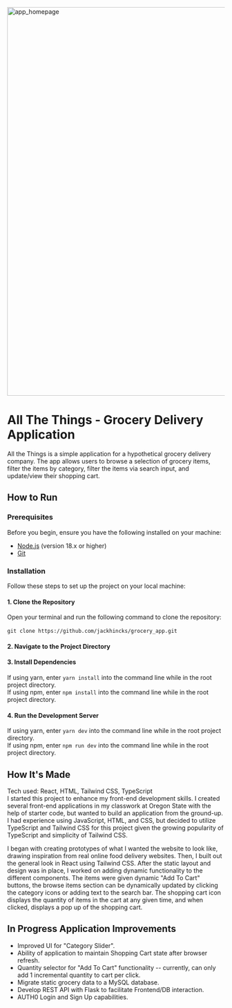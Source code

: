 <img align="center" width="900" alt="app_homepage" src="https://github.com/user-attachments/assets/4d8e787a-7c8c-46d4-bdff-311ee50558fa">

# All The Things - Grocery Delivery Application
All the Things is a simple application for a hypothetical grocery delivery company. The app allows users to browse a selection of grocery items, filter the items by category, filter the items via search input, and update/view their shopping cart.

## How to Run
### Prerequisites
Before you begin, ensure you have the following installed on your machine:

- [Node.js](https://nodejs.org/) (version 18.x or higher)
- [Git](https://git-scm.com/)

### Installation

Follow these steps to set up the project on your local machine:

#### 1. Clone the Repository

Open your terminal and run the following command to clone the repository: <br><br>
```git clone https://github.com/jackhincks/grocery_app.git```

#### 2. Navigate to the Project Directory
#### 3. Install Dependencies
If using yarn, enter ```yarn install``` into the command line while in the root project directory. <br>
If using npm, enter ```npm install``` into the command line while in the root project directory.  <br>
#### 4. Run the Development Server
If using yarn, enter ```yarn dev``` into the command line while in the root project directory. <br>
If using npm, enter ```npm run dev``` into the command line while in the root project directory. <br>


## How It's Made
Tech used: React, HTML, Tailwind CSS, TypeScript <br>
I started this project to enhance my front-end development skills. I created several front-end applications in my classwork at Oregon State with the help of starter code, but wanted to build an application from the ground-up.  I had experience using JavaScript, HTML, and CSS, but decided to utilize TypeScript and Tailwind CSS for this project given the growing popularity of TypeScript and simplicity of Tailwind CSS.

I began with creating prototypes of what I wanted the website to look like, drawing inspiration from real online food delivery websites. Then, I built out the general look in React using Tailwind CSS. After the static layout and design was in place, I worked on adding dynamic functionality to the different components. The items were given dynamic "Add To Cart" buttons, the browse items section can be dynamically updated by clicking the category icons or adding text to the search bar. The shopping cart icon displays the quantity of items in the cart at any given time, and when clicked, displays a pop up of the shopping cart.

## In Progress Application Improvements
- Improved UI for "Category Slider".
- Ability of application to maintain Shopping Cart state after browser refresh.
- Quantity selector for "Add To Cart" functionality -- currently, can only add 1 incremental quantity to cart per click.
- Migrate static grocery data to a MySQL database.
- Develop REST API with Flask to facilitate Frontend/DB interaction.
- AUTH0 Login and Sign Up capabilities.
